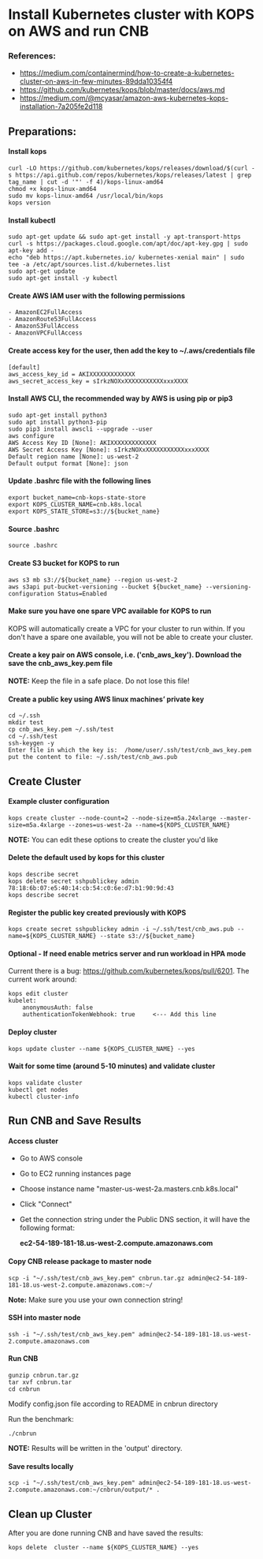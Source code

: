 # Install Kubernetes cluster with KOPS on AWS and run CNB


### References:
- https://medium.com/containermind/how-to-create-a-kubernetes-cluster-on-aws-in-few-minutes-89dda10354f4
- https://github.com/kubernetes/kops/blob/master/docs/aws.md
- https://medium.com/@mcyasar/amazon-aws-kubernetes-kops-installation-7a205fe2d118


## Preparations:

#### Install kops
```
curl -LO https://github.com/kubernetes/kops/releases/download/$(curl -s https://api.github.com/repos/kubernetes/kops/releases/latest | grep tag_name | cut -d '"' -f 4)/kops-linux-amd64
chmod +x kops-linux-amd64
sudo mv kops-linux-amd64 /usr/local/bin/kops
kops version
```

#### Install kubectl
```
sudo apt-get update && sudo apt-get install -y apt-transport-https
curl -s https://packages.cloud.google.com/apt/doc/apt-key.gpg | sudo apt-key add -
echo "deb https://apt.kubernetes.io/ kubernetes-xenial main" | sudo tee -a /etc/apt/sources.list.d/kubernetes.list
sudo apt-get update
sudo apt-get install -y kubectl
```

#### Create AWS IAM user with the following permissions
    - AmazonEC2FullAccess
    - AmazonRoute53FullAccess
    - AmazonS3FullAccess
    - AmazonVPCFullAccess


#### Create access key for the user, then add the key to ~/.aws/credentials file
```
[default]
aws_access_key_id = AKIXXXXXXXXXXXXX
aws_secret_access_key = sIrkzNOXxXXXXXXXXXXXxxxXXXX
```

#### Install AWS CLI, the recommended way by AWS is using pip or pip3
```
sudo apt-get install python3
sudo apt install python3-pip
sudo pip3 install awscli --upgrade --user
aws configure
AWS Access Key ID [None]: AKIXXXXXXXXXXXXX
AWS Secret Access Key [None]: sIrkzNOXxXXXXXXXXXXXxxxXXXX
Default region name [None]: us-west-2
Default output format [None]: json
```

#### Update .bashrc file with the following lines
```
export bucket_name=cnb-kops-state-store
export KOPS_CLUSTER_NAME=cnb.k8s.local
export KOPS_STATE_STORE=s3://${bucket_name}
```

#### Source .bashrc
```
source .bashrc
```

#### Create S3 bucket for KOPS to run
```
aws s3 mb s3://${bucket_name} --region us-west-2
aws s3api put-bucket-versioning --bucket ${bucket_name} --versioning-configuration Status=Enabled
```

#### Make sure you have one spare VPC available for KOPS to run
KOPS will automatically create a VPC for your cluster to run within. If you don't have a spare one available, you will not be able to create your cluster.

#### Create a key pair on AWS console, i.e. ('cnb_aws_key'). Download the save the cnb_aws_key.pem file
**NOTE:** Keep the file in a safe place. Do not lose this file!

#### Create a public key using AWS linux machines’ private key
```
cd ~/.ssh
mkdir test
cp cnb_aws_key.pem ~/.ssh/test
cd ~/.ssh/test
ssh-keygen -y
Enter file in which the key is:  /home/user/.ssh/test/cnb_aws_key.pem
put the content to file: ~/.ssh/test/cnb_aws.pub
```

## Create Cluster

#### Example cluster configuration
```
kops create cluster --node-count=2 --node-size=m5a.24xlarge --master-size=m5a.4xlarge --zones=us-west-2a --name=${KOPS_CLUSTER_NAME}
```
**NOTE:** You can edit these options to create the cluster you'd like

#### Delete the default used by kops for this cluster 
```
kops describe secret
kops delete secret sshpublickey admin   78:18:6b:07:e5:40:14:cb:54:c0:6e:d7:b1:90:9d:43
kops describe secret
```

#### Register the public key created previously with KOPS
```
kops create secret sshpublickey admin -i ~/.ssh/test/cnb_aws.pub --name=${KOPS_CLUSTER_NAME} --state s3://${bucket_name}
```

#### Optional - If need enable metrics server and run workload in HPA mode
Current there is a bug: https://github.com/kubernetes/kops/pull/6201. The current work around:
```
kops edit cluster
kubelet:
    anonymousAuth: false
    authenticationTokenWebhook: true     <--- Add this line
```

#### Deploy cluster
```
kops update cluster --name ${KOPS_CLUSTER_NAME} --yes
```

#### Wait for some time (around 5-10 minutes) and validate cluster
```
kops validate cluster
kubectl get nodes
kubectl cluster-info
```

## Run CNB and Save Results

#### Access cluster

- Go to AWS console
- Go to EC2 running instances page
- Choose instance name "master-us-west-2a.masters.cnb.k8s.local"
- Click "Connect"
- Get the connection string under the Public DNS section, it will have the following format:

    **ec2-54-189-181-18.us-west-2.compute.amazonaws.com**

#### Copy CNB release package to master node
```
scp -i "~/.ssh/test/cnb_aws_key.pem" cnbrun.tar.gz admin@ec2-54-189-181-18.us-west-2.compute.amazonaws.com:~/
```
**Note:** Make sure you use your own connection string!

#### SSH into master node
```
ssh -i "~/.ssh/test/cnb_aws_key.pem" admin@ec2-54-189-181-18.us-west-2.compute.amazonaws.com
```

#### Run CNB
```
gunzip cnbrun.tar.gz
tar xvf cnbrun.tar
cd cnbrun
```

Modify config.json file according to README in cnbrun directory

Run the benchmark:
```
./cnbrun
```

**NOTE:** Results will be written in the 'output' directory.

#### Save results locally

```
scp -i "~/.ssh/test/cnb_aws_key.pem" admin@ec2-54-189-181-18.us-west-2.compute.amazonaws.com:~/cnbrun/output/* .
```

## Clean up Cluster
After you are done running CNB and have saved the results:
```
kops delete  cluster --name ${KOPS_CLUSTER_NAME} --yes
```
